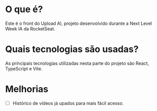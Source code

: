 # O que é?
Este é o front do Upload AI, projeto desenvolvido durante a Next Level Week IA da RocketSeat.

# Quais tecnologias são usadas?
As principais tecnologias utilizadas nesta parte do projeto são React, TypeScript e Vite.

# Melhorias
- [ ] Histórico de vídeos já upados para mais fácil acesso.
